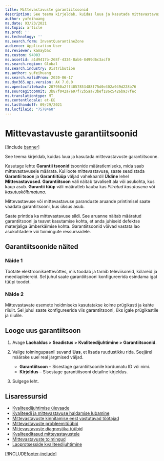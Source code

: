 ```yaml
---
title: Mittevastavuste garantiitsoonid
description: See teema kirjeldab, kuidas luua ja kasutada mittevastavuste garantiitsoone.
author: yufeihuang
ms.date: 03/23/2021
ms.topic: article
ms.prod: ''
ms.technology: ''
ms.search.form: InventQuarantineZone
audience: Application User
ms.reviewer: kamaybac
ms.custom: 94003
ms.assetid: a1d9417b-268f-4334-8ab6-8499d6c3acf0
ms.search.region: Global
ms.search.industry: Distribution
ms.author: yufeihuang
ms.search.validFrom: 2020-06-17
ms.dyn365.ops.version: AX 7.0.0
ms.openlocfilehash: 207950a2ff4057853488f75d0e302a049d228b76
ms.sourcegitcommit: 3b87f042a7e97f72b5aa73bef186c5426b937fec
ms.translationtype: MT
ms.contentlocale: et-EE
ms.lasthandoff: 09/29/2021
ms.locfileid: "7578460"
---
```

# <a name="quarantine-zones-for-nonconformances"></a>Mittevastavuste garantiitsoonid

[!include [banner](../includes/banner.md)]

See teema kirjeldab, kuidas luua ja kasutada mittevastavuste garantiitsoone.

Kasutage lehte **Garantii tsoonid** tsoonide määratlemiseks, mida saab mittevastavusele määrata. Kui loote mittevastavuse, saate seadistada **Garantii tsoon** ja **Garantiitüüp** väljad vahekaardil **Üldine** lehel **Mittevastavused**. **Garantiitsoon** väli näitab tavaliselt ala või asukohta, kus kaup asub. **Garantii tüüp** väli määratleb kauba kas *Piiratud kasutusena* või *kasutuskõlbmatuna*.

Mittevastavuse või mittevastavuse paranduste aruande printimisel saate vaadata garantiitsooni, kus üksus asub.

Saate printida ka mittevastavuse sildi. See aruanne näitab määratud garantiitsooni ja teavet kasutamise kohta, et anda juhiseid defektse materjaliga ümberkäimise kohta. Garantiitsoonid võivad vastata lao asukohtadele või toimingute ressurssidele.

## <a name="examples-of-quarantine-zones"></a>Garantiitsoonide näited

### <a name="example-1"></a>Näide 1

Töötate elektroonikaettevõttes, mis toodab ja tarnib televiisoreid, kõlareid ja meediapleiereid. Sel juhul saate garantiitsooni konfigureerida esindama igat tüüpi toodet.

### <a name="example-2"></a>Näide 2

Mittevastavate esemete hoidmiseks kasutatakse kolme prügikasti ja kahte riiulit. Sel juhul saate konfigureerida viis garantiitsooni, üks igale prügikastile ja riiulile.

## <a name="create-a-quarantine-zone"></a>Looge uus garantiitsoon

1. Avage **Laohaldus \> Seadistus \> Kvaliteedijuhtimine \> Garantiitsoonid**.
1. Valige toimingupaanil suvand **Uus**, et lisada ruudustikku rida. Seejärel määrake uuel real järgmised väljad.

    - **Garantiitsoon** – Sisestage garantiitsoonile kordumatu ID või nimi.
    - **Kirjeldus** – Sisestage garantiitsooni detailne kirjeldus.

1. Sulgege leht.

## <a name="additional-resources"></a>Lisaressursid

- [Kvaliteedijuhtimise ülevaade](quality-management-processes.md)
- [Kvaliteedi ja mittevastavuse haldamise lubamine](enable-quality-management.md)
- [Mittevastavuste kinnitamise eest vastutavad töötajad](quality-responsible-workers.md)
- [Mittevastavuste probleemitüübid](quality-quarantine-zones.md)
- [Mittevastavuste diagnostika tüübid](quality-diagnostic-types.md)
- [Kvaliteeditasud mittevastavustele](quality-charges.md)
- [MIttevastavuste toimingud](quality-operations.md)
- [Laoprotsesside kvaliteedijuhtimine](quality-management-for-warehouses-processes.md)

[!INCLUDE[footer-include](../../includes/footer-banner.md)]
